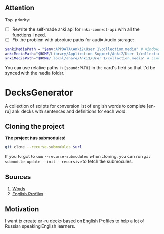 ## Attention

Top-priority:
- [ ] Rewrite the self-made anki api for `anki-connect-api` with all the functions I need.
- [ ] Fix the problem with absolute paths for audio
Audio storage:
```bash
$ankiMediaPath = "$env:APPDATA\Anki2\User 1\collection.media" # Windows
ankiMediaPath="$HOME/Library/Application Support/Anki2/User 1/collection.media" # Mac
ankiMediaPath="$HOME/.local/share/Anki2/User 1/collection.media" # Linux
```
You can use relative paths in `[sound:PATH]` in the card's field so that it'd be synced with the media folder.

# DecksGenerator
A collection of scripts for conversion list of english words to complete [en-ru] anki decks with sentences and definitions for each word.



## Cloning the project
**The project has submodules!**

```bash
git clone --recurse-submodules $url
```
If you forgot to use `--recurse-submodules` when cloning, you can run `git submodule update --init --recursive` to fetch the submodules.


## Sources

1. [Words](https://github.com/openlanguageprofiles/olp-en-cefrj/blob/master/README.md)
2. [English Profiles](https://englishprofile.org/wordlists/evp)

## Motivation

I want to create en-ru decks based on English Profiles to help a lot of Russian speaking English learners.